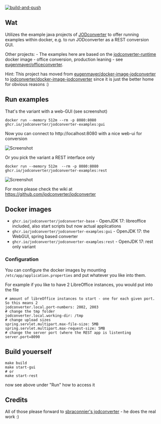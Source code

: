 [![build-and-push](https://github.com/jodconverter/docker-image-jodconverter/actions/workflows/build.yml/badge.svg)](https://github.com/jodconverter/docker-image-jodconverter/actions/workflows/build.yml)

## Wat

Utilizes the example java projects of [JODconverter](https://github.com/jodconverter/jodconverter) to offer running examples within docker, e.g. to run JODconverter as a REST conversion GUI.

Other projects:
    - The examples here are based on the [jodconverter-runtime](https://github.com/jodconverter/docker-image-jodconverter-runtime) docker image
    - office conversion, production leaning - see [eugenmayer/officeconverter](https://github.com/EugenMayer/officeconverter).

Hint: This project has moved from [eugenmayer/docker-image-jodconverter](https://github.com/eugenmayer/docker-image-jodconverter) to [jodconverter/docker-image-jodconverter](https://github.com/jodconverter/docker-image-jodconverter)
since it is just the better home for obvious reasons :)

## Run examples

That's the variant with a web-GUI (see screenshot)

    docker run --memory 512m --rm -p 8080:8080 ghcr.io/jodconverter/jodconverter-examples:gui

Now you can connect to http://localhost:8080 with a nice web-ui for conversion

![Screenshot](https://github.com/jodconverter/docker-image-jodconverter/blob/main/webapp.png)

Or you pick the variant a REST interface only

    docker run --memory 512m  --rm -p 8080:8080 ghcr.io/jodconverter/jodconverter-examples:rest

![Screenshot](https://github.com/jodconverter/docker-image-jodconverter/blob/main/rest.png)

For more please check the wiki at https://github.com/jodconverter/jodconverter

## Docker images

- `ghcr.io/jodconverter/jodconverter-base` - OpenJDK 17: libreoffice included, also start scripts but now actual applications
- `ghcr.io/jodconverter/jodconverter-examples:gui` - OpenJDK 17: the WebGUI, spring based converter
- `ghcr.io/jodconverter/jodconverter-examples:rest` - OpenJDK 17: rest only variant

### Configuration

You can configure the docker images by mounting `/etc/app/application.properties` and put whatever you like into them.

For example if you like to have 2 LibreOffice instances, you would put into the file

```properties
# amount of libreOffice instances to start - one for each given port. So this means 2
jodconverter.local.port-numbers: 2002, 2003
# change the tmp folder
jodconverter.local.working-dir: /tmp
# change upload sizes
spring.servlet.multipart.max-file-size: 5MB
spring.servlet.multipart.max-request-size: 5MB
# change the server port (where the REST app is listenting
server.port=8090
```

## Build youerself

    make build
    make start-gui
    # or
    make start-rest

now see above under "Run" how to access it

## Credits

All of those please forward to [sbraconnier's jodconverter](https://github.com/jodconverter/jodconverter) - he does the real work :)
